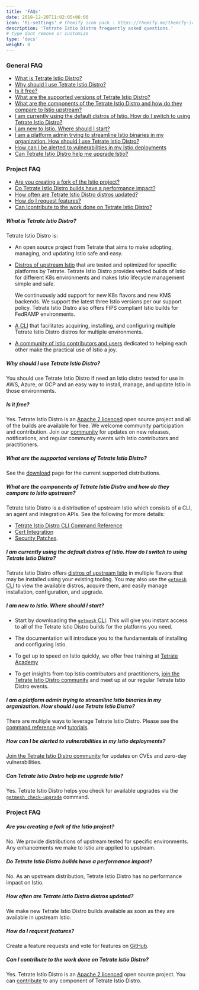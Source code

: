 ```yaml
---
title: 'FAQs'
date: 2018-12-28T11:02:05+06:00
icon: 'ti-settings' # themify icon pack : https://themify.me/themify-icons
description: 'Tetrate Istio Distro frequently asked questions.'
# type dont remove or customize
type: 'docs'
weight: 8
---
```


### General FAQ

- [What is Tetrate Istio Distro?](#what-is-tetrate-istio-distro)
- [Why should I use Tetrate Istio Distro?](#why-should-i-use-tetrate-istio-distro)
- [Is it free?](#is-it-free)
- [What are the supported versions of Tetrate Istio Distro?](#what-are-the-supported-versions-of-tetrate-istio-distro)
- [What are the components of the Tetrate Istio Distro and how do they compare to Istio upstream?](#what-are-the-components-of-tetrate-istio-distro-and-how-do-they-compare-to-istio-upstream)
- [I am currently using the default distros of Istio. How do I switch to using Tetrate Istio Distro?](#i-am-currently-using-default-distros-of-istio-how-do-i-switch-to-using-tetrate-istio-distro)
- [I am new to Istio. Where should I start?](#i-am-new-to-istio-where-should-i-start)
- [I am a platform admin trying to streamline Istio binaries in my organization. How should I use Tetrate Istio Distro?](#i-am-a-platform-admin-trying-to-streamline-istio-binaries-in-my-organization-how-should-i-use-tetrate-istio-distro)
- [How can I be alerted to vulnerabilities in my Istio deployments](#how-can-i-be-alerted-to-vulnerabilities-in-my-istio-deployments)
- [Can Tetrate Istio Distro help me upgrade Istio?](#can-tetrate-istio-distro-help-me-upgrade-istio)

### Project FAQ

- [Are you creating a fork of the Istio project?](#are-you-creating-a-fork-of-the-istio-project)
- [Do Tetrate Istio Distro builds have a performance impact?](#do-tetrate-istio-distro-builds-have-a-performance-impact)
- [How often are Tetrate Istio Distro distros updated?](#how-often-are-tetrate-istio-distro-distros-updated)
- [How do I request features?](#how-do-i-request-features)
- [Can Icontribute to the work done on Tetrate Istio Distro?](#can-i-contribute-to-the-work-done-on-tetrate-istio-distro)

##### What is Tetrate Istio Distro?

Tetrate Istio Distro is:

- An open source project from Tetrate that aims to make adopting, managing, and updating Istio safe and easy.

- [Distros of upstream Istio](/download) that are tested and optimized for specific platforms by Tetrate. Tetrate Istio Distro provides
  vetted builds of Istio for different K8s environments and makes Istio lifecycle management simple and safe.

  We continuously add support for new K8s flavors and new KMS backends. We support the latest three Istio versions per our support policy.
  Tetrate Istio Distro also offers FIPS compliant Istio builds for FedRAMP environments.

- [A CLI](/getmesh-cli) that facilitates acquiring, installing, and configuring multiple Tetrate Istio Distro distros for multiple
  environments.

- [A community of Istio contributors and users](/community) dedicated to helping each other make the practical use of
  Istio a joy.

##### Why should I use Tetrate Istio Distro?

You should use Tetrate Istio Distro if need an Istio distro tested for use in AWS, Azure, or GCP and an easy way to install,
manage, and update Istio in those environments.

##### Is it free?

Yes. Tetrate Istio Distro is an [Apache 2 licenced](https://www.apache.org/licenses/LICENSE-2.0) open source project and
all of the builds are available for free. We welcome community participation and contribution. Join our
[community](/community) for updates on new releases, notifications, and regular community events with Istio
contributors and practitioners.

##### What are the supported versions of Tetrate Istio Distro?

See the [download](/download) page for the current supported distributions.

##### What are the components of Tetrate Istio Distro and how do they compare to Istio upstream?

Tetrate Istio Distro is a distribution of upstream Istio which consists of a CLI, an agent and integration APIs. See the following
for more details:

- [Tetrate Istio Distro CLI Command Reference](/getmesh-cli/reference/getmesh)
- [Cert Integration](/istio-ca-certs-integrations)
- [Security Patches](/download).

##### I am currently using the default distros of Istio. How do I switch to using Tetrate Istio Distro?

Tetrate Istio Distro offers [distros of upstream Istio](/download) in multiple flavors that may be installed using your existing
tooling. You may also use the [`getmesh` CLI](/getmesh-cli) to view the available distros, acquire them, and easily
manage installation, configuration, and upgrade.

##### I am new to Istio. Where should I start?

- Start by downloading the [`getmesh` CLI](/getmesh-cli). This will give you instant access to all of the Tetrate Istio Distro
  builds for the platforms you need.

- The documentation will introduce you to the fundamentals of installing and configuring Istio.

- To get up to speed on Istio quickly, we offer free training at
  [Tetrate Academy](https://academy.tetrate.io/courses/istio-fundamentals)
- To get insights from top Istio contributors and practitioners, [join the Tetrate Istio Distro community](/community) and meet up
  at our regular Tetrate Istio Distro events.

##### I am a platform admin trying to streamline Istio binaries in my organization. How should I use Tetrate Istio Distro?

There are multiple ways to leverage Tetrate Istio Distro. Please see the [command reference](/getmesh-cli/reference/getmesh) and [tutorials](/istio-in-practice).

##### How can I be alerted to vulnerabilities in my Istio deployments?

[Join the Tetrate Istio Distro community](/community) for updates on CVEs and zero-day vulnerabilities.

##### Can Tetrate Istio Distro help me upgrade Istio?

Yes. Tetrate Istio Distro helps you check for available upgrades via the [`getmesh check-upgrade`](/getmesh-cli/reference/getmesh_check-upgrade/) command.

### Project FAQ

##### Are you creating a fork of the Istio project?

No. We provide distributions of upstream tested for specific environments. Any enhancements we make to Istio are applied
to upstream.

##### Do Tetrate Istio Distro builds have a performance impact?

No. As an upstream distribution, Tetrate Istio Distro has no performance impact on Istio.

##### How often are Tetrate Istio Distro distros updated?

We make new Tetrate Istio Distro builds available as soon as they are available in upstream Istio.

##### How do I request features?

Create a feature requests and vote for features on [GitHub](https://github.com/tetratelabs/getmesh).

##### Can I contribute to the work done on Tetrate Istio Distro?

Yes. Tetrate Istio Distro is an [Apache 2 licenced](https://www.apache.org/licenses/LICENSE-2.0) open source project. You can
[contribute](/community/contributing) to any component of Tetrate Istio Distro.
